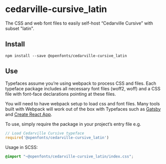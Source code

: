 
# cedarville-cursive_latin

The CSS and web font files to easily self-host “Cedarville Cursive” with subset "latin".

## Install

`npm install --save @openfonts/cedarville-cursive_latin`

## Use

Typefaces assume you’re using webpack to process CSS and files. Each typeface
package includes all necessary font files (woff2, woff) and a CSS file with
font-face declarations pointing at these files.

You will need to have webpack setup to load css and font files. Many tools built
with Webpack will work out of the box with Typefaces such as [Gatsby](https://github.com/gatsbyjs/gatsby)
and [Create React App](https://github.com/facebookincubator/create-react-app).

To use, simply require the package in your project’s entry file e.g.

```javascript
// Load Cedarville Cursive typeface
require('@openfonts/cedarville-cursive_latin')
```

Usage in SCSS:
```scss
@import "~@openfonts/cedarville-cursive_latin/index.css";
```
